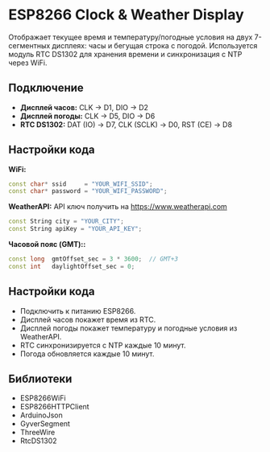 # ESP8266 Clock & Weather Display

Отображает текущее время и температуру/погодные условия на двух 7-сегментных дисплеях: часы и бегущая строка с погодой. Используется модуль RTC DS1302 для хранения времени и синхронизация с NTP через WiFi.

## Подключение
- **Дисплей часов:** CLK → D1, DIO → D2
- **Дисплей погоды:** CLK → D5, DIO → D6
- **RTC DS1302:** DAT (IO) → D7, CLK (SCLK) → D0, RST (CE) → D8

## Настройки кода
**WiFi:**
```cpp
const char* ssid     = "YOUR_WIFI_SSID";
const char* password = "YOUR_WIFI_PASSWORD";
```
**WeatherAPI:**
API ключ получить на https://www.weatherapi.com
```cpp
const String city = "YOUR_CITY";
const String apiKey = "YOUR_API_KEY";
```
**Часовой пояс (GMT)::**
```cpp
const long  gmtOffset_sec = 3 * 3600;  // GMT+3
const int   daylightOffset_sec = 0;
```
## Настройки кода
- Подключить к питанию ESP8266.
- Дисплей часов покажет время из RTC.
- Дисплей погоды покажет температуру и погодные условия из WeatherAPI.
- RTC синхронизируется с NTP каждые 10 минут.
- Погода обновляется каждые 10 минут.

## Библиотеки
- ESP8266WiFi
- ESP8266HTTPClient
- ArduinoJson
- GyverSegment
- ThreeWire
- RtcDS1302
